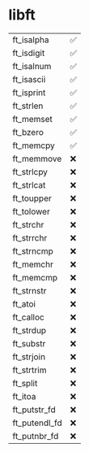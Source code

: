 # libft

|   |   |
|---|---|
| ft_isalpha       | ✅ |
| ft_isdigit       | ✅ |
| ft_isalnum       | ✅ |
| ft_isascii       | ✅ |
| ft_isprint       | ✅ |
| ft_strlen        | ✅ |
| ft_memset        | ✅ |
| ft_bzero         | ✅ |
| ft_memcpy        | ✅ |
| ft_memmove       | ❌ |
| ft_strlcpy       | ❌ |
| ft_strlcat       | ❌ |
| ft_toupper       | ❌ |
| ft_tolower       | ❌ |
| ft_strchr        | ❌ |
| ft_strrchr       | ❌ |
| ft_strncmp       | ❌ |
| ft_memchr        | ❌ |
| ft_memcmp        | ❌ |
| ft_strnstr       | ❌ |
| ft_atoi          | ❌ |
| ft_calloc        | ❌ |
| ft_strdup        | ❌ |
| ft_substr        | ❌ |
| ft_strjoin       | ❌ |
| ft_strtrim       | ❌ |
| ft_split         | ❌ |
| ft_itoa          | ❌ |
| ft_putstr_fd     | ❌ |
| ft_putendl_fd    | ❌ |
| ft_putnbr_fd     | ❌ |